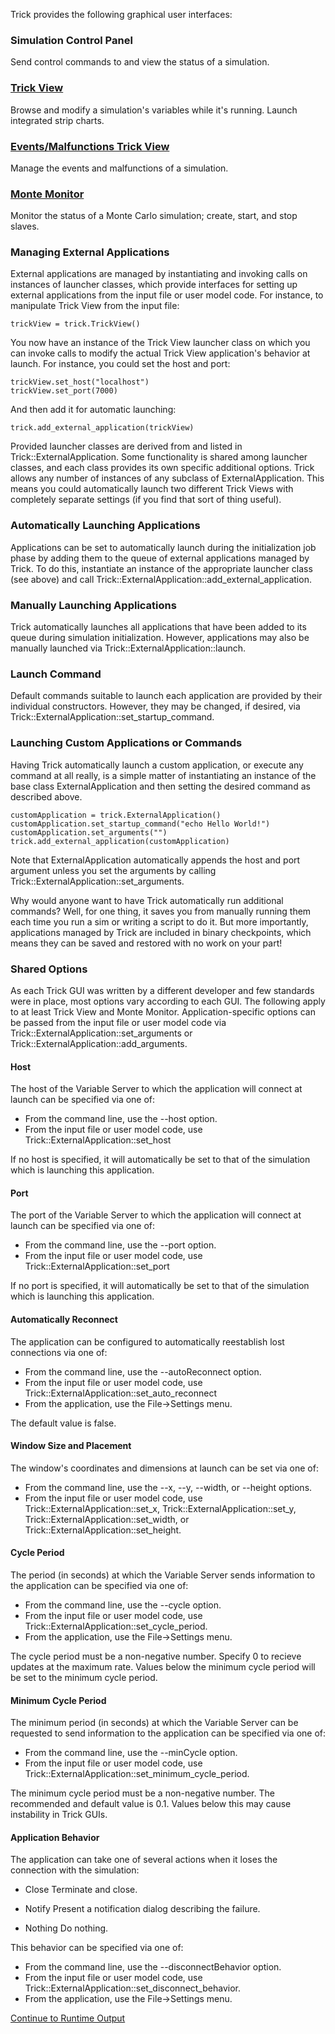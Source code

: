 Trick provides the following graphical user interfaces:

### Simulation Control Panel

Send control commands to and view the status of a simulation.

### [Trick View](TrickView)

Browse and modify a simulation's variables while it's running. Launch integrated strip charts.

### [Events/Malfunctions Trick View](MalfunctionsTrickView)

Manage the events and malfunctions of a simulation.

### [Monte Monitor](MonteMonitor)

Monitor the status of a Monte Carlo simulation; create, start, and stop slaves.

### Managing External Applications

External applications are managed by instantiating and invoking calls on instances of launcher classes, which provide interfaces for setting up external applications from the input file or user model code. For instance, to manipulate Trick View from the input file:
```
trickView = trick.TrickView()
```

You now have an instance of the Trick View launcher class on which you can invoke calls to modify the actual Trick View application's behavior at launch. For instance, you could set the host and port:
```
trickView.set_host("localhost")
trickView.set_port(7000)
```

And then add it for automatic launching:
```
trick.add_external_application(trickView)
```

Provided launcher classes are derived from and listed in Trick::ExternalApplication. Some functionality is shared among launcher classes, and each class provides its own specific additional options. Trick allows any number of instances of any subclass of ExternalApplication. This means you could automatically launch two different Trick Views with completely separate settings (if you find that sort of thing useful).

### Automatically Launching Applications

Applications can be set to automatically launch during the initialization job phase by adding them to the queue of external applications managed by Trick. To do this, instantiate an instance of the appropriate launcher class (see above) and call Trick::ExternalApplication::add_external_application.

### Manually Launching Applications

Trick automatically launches all applications that have been added to its queue during simulation initialization. However, applications may also be manually launched via Trick::ExternalApplication::launch.

### Launch Command

Default commands suitable to launch each application are provided by their individual constructors. However, they may be changed, if desired, via Trick::ExternalApplication::set_startup_command.

### Launching Custom Applications or Commands

Having Trick automatically launch a custom application, or execute any command at all really, is a simple matter of instantiating an instance of the base class ExternalApplication and then setting the desired command as described above.
```
customApplication = trick.ExternalApplication()
customApplication.set_startup_command("echo Hello World!")
customApplication.set_arguments("")
trick.add_external_application(customApplication)
```

Note that ExternalApplication automatically appends the host and port argument unless you set the arguments by calling Trick::ExternalApplication::set_arguments.

Why would anyone want to have Trick automatically run additional commands? Well, for one thing, it saves you from manually running them each time you run a sim or writing a script to do it. But more importantly, applications managed by Trick are included in binary checkpoints, which means they can be saved and restored with no work on your part!

### Shared Options

As each Trick GUI was written by a different developer and few standards were in place, most options vary according to each GUI. The following apply to at least Trick View and Monte Monitor. Application-specific options can be passed from the input file or user model code via Trick::ExternalApplication::set_arguments or Trick::ExternalApplication::add_arguments.

#### Host

The host of the Variable Server to which the application will connect at launch can be specified via one of:

- From the command line, use the --host option.
- From the input file or user model code, use Trick::ExternalApplication::set_host

If no host is specified, it will automatically be set to that of the simulation which is launching this application.

#### Port

The port of the Variable Server to which the application will connect at launch can be specified via one of:

- From the command line, use the --port option.
- From the input file or user model code, use Trick::ExternalApplication::set_port

If no port is specified, it will automatically be set to that of the simulation which is launching this application.

#### Automatically Reconnect

The application can be configured to automatically reestablish lost connections via one of:

- From the command line, use the --autoReconnect option.
- From the input file or user model code, use Trick::ExternalApplication::set_auto_reconnect
- From the application, use the File->Settings menu.

The default value is false.

#### Window Size and Placement

The window's coordinates and dimensions at launch can be set via one of:
- From the command line, use the --x, --y, --width, or --height options.
- From the input file or user model code, use Trick::ExternalApplication::set_x, Trick::ExternalApplication::set_y, Trick::ExternalApplication::set_width, or Trick::ExternalApplication::set_height.

#### Cycle Period

The period (in seconds) at which the Variable Server sends information to the application can be specified via one of:

- From the command line, use the --cycle option.
- From the input file or user model code, use Trick::ExternalApplication::set_cycle_period.
- From the application, use the File->Settings menu.

The cycle period must be a non-negative number. Specify 0 to recieve updates at the maximum rate. Values below the minimum cycle period will be set to the minimum cycle period.

#### Minimum Cycle Period

The minimum period (in seconds) at which the Variable Server can be requested to send information to the application can be specified via one of:

- From the command line, use the --minCycle option.
- From the input file or user model code, use Trick::ExternalApplication::set_minimum_cycle_period.

The minimum cycle period must be a non-negative number. The recommended and default value is 0.1. Values below this may cause instability in Trick GUIs.

#### Application Behavior

The application can take one of several actions when it loses the connection with the simulation:

- Close
    Terminate and close.

- Notify
    Present a notification dialog describing the failure.

- Nothing
    Do nothing.

This behavior can be specified via one of:

- From the command line, use the --disconnectBehavior option.
- From the input file or user model code, use Trick::ExternalApplication::set_disconnect_behavior.
- From the application, use the File->Settings menu.

[Continue to Runtime Output](../Runtime-Output)
